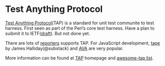 Test Anything Protocol
======================

[Test Anything Protocol][tap](TAP) is a standard for unit test communite to test harness.
First seen as part of the Perl’s core test harness. 
Have a plan to suibmit it to IETF([draft][]). But not done yet.

There are lots of [reporters][] supports TAP.
For JavaScript development, [tape][] by James Halliday(@substack) and [AVA][] are very popular.

More information can be found at [TAP][tap] homepage and [awesome-tap list][awesome-tap].

[tap]:http://testanything.org/
[draft]:https://github.com/TestAnything/test-anything-protocol/blob/master/output/draft-vaidya-test-anything-protocol-00.txt
[reporters]:https://github.com/sindresorhus/awesome-tap#reporters
[tape]:https://github.com/substack/tape
[AVA]:https://github.com/avajs/ava
[awesome-tap]:https://github.com/sindresorhus/awesome-tap